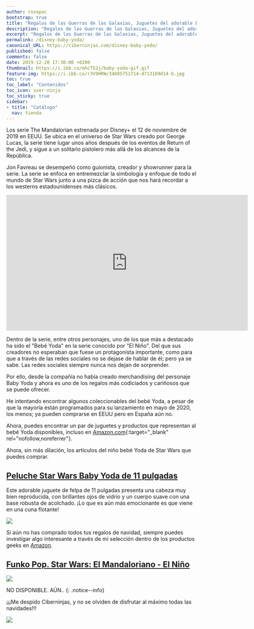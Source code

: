 ```yaml
---
author: rosepac
bootstrap: true
title: "Regalos de las Guerras de las Galaxias, Juguetes del adorable Bebe Yoda"
description: "Regalos de las Guerras de las Galaxias, Juguetes del adorable Bebe Yoda"
excerpt: "Regalos de las Guerras de las Galaxias, Juguetes del adorable Bebe Yoda"
permalink: /disney-baby-yoda/
canonical_URL: https://ciberninjas.com/disney-baby-yoda/
published: false
comments: false
date: 2019-12-20 17:30:00 +0200
thumbnail: https://i.ibb.co/mhcTS2j/baby-yoda-gif.gif
feature-img: https://i.ibb.co/r3V9HRW/34605751714-d713169d14-b.jpg
toc: true
toc_label: "Contenidos"
toc_icon: user-ninja
toc_sticky: true
sidebar:
- title: "Catálogo"
  nav: tienda
---
```


Los serie The Mandalorian estrenada por Disney+ el 12 de noviembre de 2019 en EEUU. Se ubica en el universo de Star Wars creado por George Lucas, la serie tiene lugar unos años después de los eventos de Return of the Jedi, y sigue a un solitario pistolero más allá de los alcances de la República.

Jon Favreau se desempeñó como guionista, creador y showrunner para la serie. La serie se enfoca en entremezclar la simbología y enfoque de todo el mundo de Star Wars junto a una pizca de acción que nos hará recordar a los westerns estadounidenses más clásicos.

<iframe width="640" height="360" src="https://www.youtube-nocookie.com/embed/IqZ48OcUHD8?controls=0&showinfo=0" frameborder="0" allowfullscreen></iframe><br />

Dentro de la serie, entre otros personajes, uno de los que más a destacado ha sido el "Bebé Yoda" en la serie conocido por "El Niño". Del que sus creadores no esperaban que fuese un protagonista importante, como para que a través de las redes sociales no se dejase de hablar de él; pero ya se sabe. Las redes sociales siempre nunca nos dejan de sorprender.

Por ello, desde la compañía no había creado merchandising del personaje Baby Yoda y ahora es uno de los regalos más codiciados y cariñosos que se puede ofrecer.

He intentando encontrar algunos coleccionables del bebé Yoda, a pesar de que la mayoría están programados para su lanzamiento en mayo de 2020, los menos; ya pueden comprarse en EEUU pero en España aún no.

Ahora, puedes encontrar un par de juguetes y productos que representan al bebé Yoda disponibles, incluso en [Amazon.com](https://amzn.to/2Q3LAz5){:target="_blank" rel="nofollow,noreferrer"}.

Ahora, sin más dilación, los artículos del niño bebé Yoda de Star Wars que puedes comprar.

## [Peluche Star Wars Baby Yoda de 11 pulgadas](https://amzn.to/2sICsb9)

Este adorable juguete de felpa de 11 pulgadas presenta una cabeza muy bien reproducida, con brillantes ojos de vidrio y un cuerpo suave con una base robusta de acolchado. ¡Lo que es aún más emocionante es que viene en una cuna flotante!

![](https://i.ibb.co/tZ3vKRF/image.png)

Si aún no has comprado todos tus regalos de navidad, siempre puedes investigar algo interesante a través de mi selección dentro de los productos geeks en [Amazon](/amazon/).

## [Funko Pop. Star Wars: El Mandaloriano - El Niño](https://amzn.to/34H8K3e)

![](https://i.ibb.co/pxpJsK6/image.png)

NO DISPONIBLE. AÚN..
{: .notice--info}








¡¡¡Me despido Ciberninjas, y no se olviden de disfrutar al máximo todas las navidades!!!

![](https://i.ibb.co/VBh0NtT/baby-yoda-gui-o.gif)


















